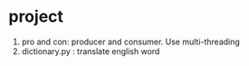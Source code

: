 # project
1. pro and con: producer and consumer. Use multi-threading
2. dictionary.py : translate english word
